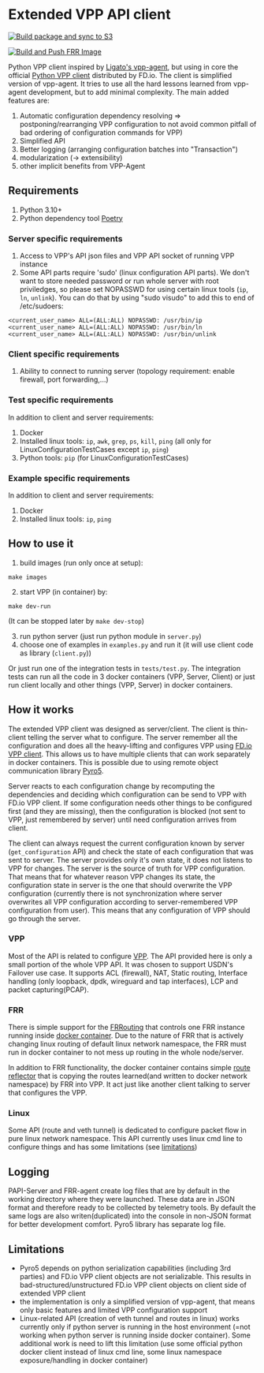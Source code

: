 # Extended VPP API client

[![Build package and sync to S3](https://github.com/Unified-Sentinel-Data-Networks/vrouter-pantheon/actions/workflows/publish-vrouter-s3.yml/badge.svg)](https://github.com/Unified-Sentinel-Data-Networks/vrouter-pantheon/actions/workflows/publish-vrouter-s3.yml)

[![Build and Push FRR Image](https://github.com/Unified-Sentinel-Data-Networks/vrouter-pantheon/actions/workflows/build_frr.yml/badge.svg)](https://github.com/Unified-Sentinel-Data-Networks/vrouter-pantheon/actions/workflows/build_frr.yml)

Python VPP client inspired by [Ligato's vpp-agent][vpp-agent], but using in core the official
[Python VPP client][fd.io python api] distributed by FD.io.
The client is simplified version of vpp-agent. It tries to use all the hard lessons learned from vpp-agent development,
but to add minimal complexity. The main added features are:

1. Automatic configuration dependency resolving
   => postponing/rearranging VPP configuration to not avoid common pitfall of bad ordering of configuration commands for
   VPP)
2. Simplified API
3. Better logging (arranging configuration batches into "Transaction")
4. modularization (-> extensibility)
5. other implicit benefits from VPP-Agent

## Requirements

1. Python 3.10+
2. Python dependency tool [Poetry][poetry]

### Server specific requirements

1. Access to VPP's API json files and VPP API socket of running VPP instance
2. Some API parts require 'sudo' (linux configuration API parts). We don't want to store needed password or run whole
   server with root priviledges, so please set NOPASSWD for using certain linux tools (`ip`, `ln`, `unlink`). You can do
   that by using "sudo visudo" to add this to end of /etc/sudoers:<br>

```
<current_user_name> ALL=(ALL:ALL) NOPASSWD: /usr/bin/ip
<current_user_name> ALL=(ALL:ALL) NOPASSWD: /usr/bin/ln
<current_user_name> ALL=(ALL:ALL) NOPASSWD: /usr/bin/unlink
```

### Client specific requirements

1. Ability to connect to running server (topology requirement: enable firewall, port forwarding,...)

### Test specific requirements

In addition to client and server requirements:

1. Docker
2. Installed linux tools: `ip`, `awk`, `grep`, `ps`, `kill`, `ping` (all only for LinuxConfigurationTestCases
   except `ip`, `ping`)
3. Python tools: `pip` (for LinuxConfigurationTestCases)

### Example specific requirements

In addition to client and server requirements:

1. Docker
2. Installed linux tools: `ip`, `ping`

## How to use it

1. build images (run only once at setup):

```
make images
```

2. start VPP (in container) by:

```
make dev-run
```

(It can be stopped later by `make dev-stop`)

3. run python server (just run python module in `server.py`)
4. choose one of examples in `examples.py` and run it (it will use client code as library (`client.py`))

Or just run one of the integration tests in `tests/test.py`. The integration tests can run all the code in 3 docker
containers (VPP, Server, Client) or just run client locally and other things (VPP, Server) in docker containers.

## How it works

The extended VPP client was designed as server/client. The client is thin-client telling the server what to configure.
The server remember all the configuration and does all the heavy-lifting and configures VPP
using [FD.io VPP client][fd.io python api].
This allows us to have multiple clients that can work separately in docker containers. This is possible due to using
remote object communication library [Pyro5][pyro5].

Server reacts to each configuration change by recomputing the dependencies and deciding which configuration can be
send to VPP with FD.io VPP client. If some configuration needs other things to be configured first (and they are
missing),
then the configuration is blocked (not sent to VPP, just remembered by server) until need configuration arrives from
client.

The client can always request the current configuration known by server (`get_configuration` API) and check the state
of each configuration that was sent to server. The server provides only it's own state, it does not listens to VPP for
changes. The server is the source of truth for VPP configuration. That means that for whatever reason VPP changes its
state, the configuration state in server is the one that should overwrite the VPP configuration (currently there is not
synchronization where server overwrites all VPP configuration according to server-remembered VPP configuration
from user). This means that any configuration of VPP should go through the server.

### VPP

Most of the API is related to configure [VPP][vpp]. The API provided here is only a small portion of the whole VPP API.
It was chosen to support USDN's Failover use case. It supports ACL (firewall), NAT, Static routing, Interface handling
(only loopback, dpdk, wireguard and tap interfaces), LCP and packet capturing(PCAP).

### FRR

There is simple support for the [FRRouting][frr] that controls one FRR instance running inside
[docker container][frr-docker]. Due to the nature of FRR that is actively changing linux routing of default linux
network namespace, the FRR must run in docker container to not mess up routing in the whole node/server.

In addition to FRR functionality, the docker container contains simple [route reflector][frr-reflector] that is copying
the routes learned(and written to docker network namespace) by FRR into VPP. It act just like another client talking to
server that configures the VPP.

### Linux

Some API (route and veth tunnel) is dedicated to configure packet flow in pure linux network namespace. This API
currently uses linux cmd line to configure things and has some limitations (see [limitations](#Limitations))

## Logging

PAPI-Server and FRR-agent create log files that are by default in the working directory where they were launched.
These data are in JSON format and therefore ready to be collected by telemetry tools. By default the same logs are
also writen(duplicated) into the console in non-JSON format for better development comfort.
Pyro5 library has separate log file.

## Limitations

- Pyro5 depends on python serialization capabilities (including 3rd parties) and FD.io VPP client objects are
  not serializable. This results in bad-structured/unstructured FD.io VPP client objects on client side of extended
  VPP client
- the implementation is only a simplified version of vpp-agent, that means only basic features and limited VPP
  configuration support
- Linux-related API (creation of veth tunnel and routes in linux) works currently only if python server is running
  in the host environment (=not working when python server is running inside docker container). Some additional work is
  need to lift this limitation (use some official python docker client instead of linux cmd line, some linux namespace
  exposure/handling in docker container)

[vpp-agent]: https://github.com/ligato/vpp-agent

[poetry]: https://python-poetry.org/docs/

[fd.io python api]: https://wiki.fd.io/view/VPP/Python_API

[vpp]:https://github.com/FDio/vpp

[pyro5]: https://github.com/irmen/Pyro5

[frr]: https://frrouting.org/

[frr-docker]: docker/frr

[frr-reflector]: frr/route_reflector.py
